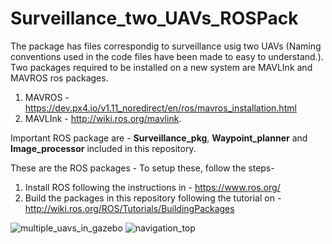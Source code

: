# Surveillance_two_UAVs_ROSPack

The package has files correspondig to surveillance usig two UAVs (Naming conventions used in the code files have been made to easy to understand.).
Two packages required to be installed on a new system are MAVLInk and MAVROS ros packages.
1. MAVROS - https://dev.px4.io/v1.11_noredirect/en/ros/mavros_installation.html
2. MAVLInk - http://wiki.ros.org/mavlink.

Important ROS package are  - **Surveillance_pkg**, **Waypoint_planner** and **Image_processor** included in this repository.

These are the ROS packages - To setup these, follow the steps- 
1. Install ROS following the instructions in  - https://www.ros.org/
2. Build the packages in this repository following the tutorial on - http://wiki.ros.org/ROS/Tutorials/BuildingPackages

![multiple_uavs_in_gazebo](https://github.com/rk800506/Surveillance_two_UAVs_ROSPack/assets/37348142/e216cc07-8fa5-4b38-a184-b10b3c2b6914)
![navigation_top](https://github.com/rk800506/Surveillance_two_UAVs_ROSPack/assets/37348142/a472e774-4050-4d75-823a-8965e6ad18f3)
